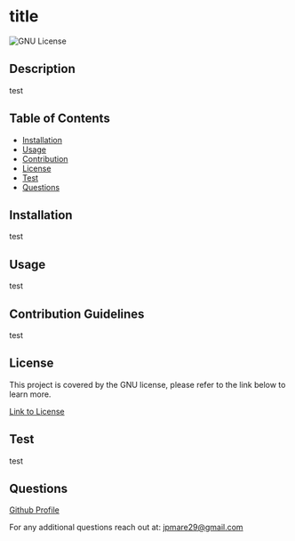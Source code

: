 
# title

![GNU License](https://img.shields.io/static/v1?label=License&message=GNU&color=blue)


## Description

  test
    

## Table of Contents


  - [Installation](#installation)
  - [Usage](#usage)
  - [Contribution](#contribution-guidelines)
  - [License](#license)
  - [Test](#test)
  - [Questions](#questions)
  


## Installation

  test
    


## Usage

  test
    


## Contribution Guidelines

  test
    


## License
    
  This project is covered by the GNU license, please refer to the link below to learn more.
  
  [Link to License](https://choosealicense.com/licenses/agpl-3.0/)
  


## Test

  test
    


## Questions
  [Github Profile](https://github.com/jpmare29)
  
  For any additional questions reach out at: <jpmare29@gmail.com>
  

